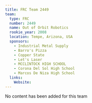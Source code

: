 ```yaml
---
title: FRC Team 2449
team:
  type: FRC
  number: 2449
  name: Out of Orbit Robotics
  rookie_year: 2008
  location: Tempe, Arizona, USA
  sponsors:
    - Industrial Metal Supply
    - Barro's Pizza
    - Copper State
    - Let's Laser
    - MCCLINTOCK HIGH SCHOOL
    - Corona Del Sol High School
    - Marcos De Niza High School
  links:
    Website: 
---
```

No content has been added for this team